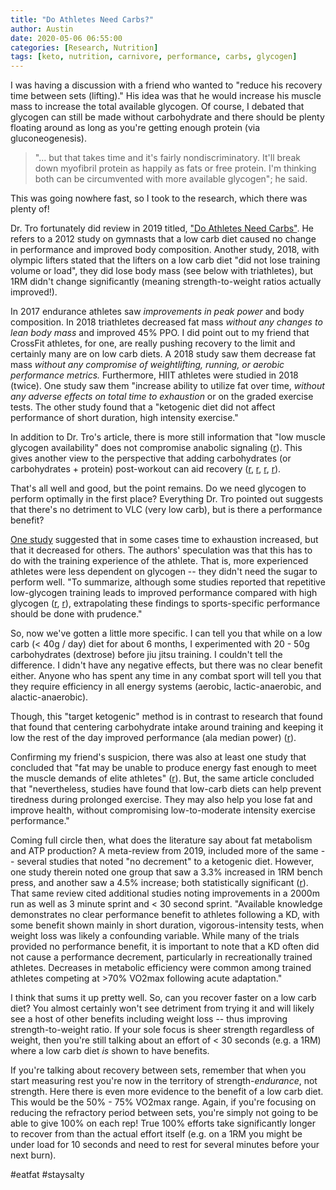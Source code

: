 ```yaml
---
title: "Do Athletes Need Carbs?"
author: Austin
date: 2020-05-06 06:55:00
categories: [Research, Nutrition]
tags: [keto, nutrition, carnivore, performance, carbs, glycogen]
---
```


I was having a discussion with a friend who wanted to "reduce his recovery time between sets (lifting)."  His idea was that he would increase his muscle mass to increase the total available glycogen.  Of course, I debated that glycogen can still be made without carbohydrate and there should be plenty floating around as long as you're getting enough protein (via gluconeogenesis).

> "... but that takes time and it's fairly nondiscriminatory.  It'll break down myofibril protein as happily as fats or free protein.  I'm thinking both can be circumvented with more available glycogen"; he said.

This was going nowhere fast, so I took to the research, which there was plenty of!

Dr. Tro fortunately did review in 2019 titled, ["Do Athletes Need Carbs"](https://www.doctortro.com/do-athletes-need-carbs/).  He refers to a 2012 study on gymnasts that a low carb diet caused no change in performance and improved body composition.  Another study, 2018, with olympic lifters stated that the lifters on a low carb diet "did not lose training volume or load", they did lose body mass (see below with triathletes), but 1RM didn't change significantly (meaning strength-to-weight ratios actually improved!).  

In 2017 endurance athletes saw *improvements in peak power* and body composition.  In 2018 triathletes decreased fat mass *without any changes to lean body mass* and improved 45% PPO.  I did point out to my friend that CrossFit athletes, for one, are really pushing recovery to the limit and certainly many are on low carb diets.  A 2018 study saw them decrease fat mass *without any compromise of weightlifting, running, or aerobic performance metrics.*  Furthermore, HIIT athletes were studied in 2018 (twice).  One study saw them "increase ability to utilize fat over time, *without any adverse effects on total time to exhaustion* or on the graded exercise tests.  The other study found that a "ketogenic diet did not affect performance of short duration, high intensity exercise."

In addition to Dr. Tro's article, there is more still information that "low muscle glycogen availability" does not compromise anabolic signaling ([r](https://www.researchgate.net/publication/225044340_Low_muscle_glycogen_concentration_does_not_suppress_the_anabolic_response_to_resistance_exercise)).  This gives another view to the perspective that adding carbohydrates (or carbohydrates + protein) post-workout can aid recovery ([r](https://www.ncbi.nlm.nih.gov/pmc/articles/PMC5852829/), [r](https://www.ncbi.nlm.nih.gov/pubmed/21407126), [r](https://www.ncbi.nlm.nih.gov/pmc/articles/PMC3784189/), [r](https://www.ncbi.nlm.nih.gov/pubmed/32109880)).

That's all well and good, but the point remains.  Do we need glycogen to perform optimally in the first place?  Everything Dr. Tro pointed out suggests that there's no detriment to VLC (very low carb), but is there a performance benefit?

[One study](https://www.ncbi.nlm.nih.gov/pmc/articles/PMC4687103/) suggested that in some cases time to exhaustion increased, but that it decreased for others.  The authors' speculation was that this has to do with the training experience of the athlete.  That is, more experienced athletes were less dependent on glycogen -- they didn't need the sugar to perform well.  "To summarize, although some studies reported that repetitive low-glycogen training leads to improved performance compared with high glycogen ([r](https://www.ncbi.nlm.nih.gov/pmc/articles/PMC4687103/#CR17), [r](https://www.ncbi.nlm.nih.gov/pmc/articles/PMC4687103/#CR18)), extrapolating these findings to sports-specific performance should be done with prudence."

So, now we've gotten a little more specific.  I can tell you that while on a low carb (< 40g / day) diet for about 6 months, I experimented with 20 - 50g carbohydrates (dextrose) before jiu jitsu training.  I couldn't tell the difference.  I didn't have any negative effects, but there was no clear benefit either.  Anyone who has spent any time in any combat sport will tell you that they require efficiency in all energy systems (aerobic, lactic-anaerobic, and alactic-anaerobic).

Though, this "target ketogenic" method is in contrast to research that found that found that centering carbohydrate intake around training and keeping it low the rest of the day improved performance (ala median power) ([r](https://www.ncbi.nlm.nih.gov/pmc/articles/PMC5188410/)).

Confirming my friend's suspicion, there was also at least one study that concluded that "fat may be unable to produce energy fast enough to meet the muscle demands of elite athletes" ([r](https://www.ncbi.nlm.nih.gov/pmc/articles/PMC5188410/)).  But, the same article concluded that "nevertheless, studies have found that low-carb diets can help prevent tiredness during prolonged exercise. They may also help you lose fat  and improve health, without compromising low-to-moderate intensity exercise performance."

Coming full circle then, what does the literature say about fat metabolism and ATP production?  A meta-review from 2019, included more of the same -- several studies that noted "no decrement" to a ketogenic diet.  However, one study therein noted one group that saw a 3.3% increased in 1RM bench press, and another saw a 4.5% increase; both statistically significant ([r](https://www.ncbi.nlm.nih.gov/pmc/articles/PMC6863116/)).  That same review cited additional studies noting improvements in a 2000m run as well as 3 minute sprint and < 30 second sprint.  "Available knowledge demonstrates no clear performance benefit to athletes following a KD, with some benefit shown mainly in short duration, vigorous-intensity tests, when weight loss was likely a confounding variable. While many of the trials provided no performance benefit, it is important to note that a KD often did not cause a performance decrement, particularly in recreationally trained athletes. Decreases in metabolic efficiency were common among trained athletes competing at >70% VO2max following acute adaptation."

I think that sums it up pretty well.  So, can you recover faster on a low carb diet?  You almost certainly won't see detriment from trying it and will likely see a host of other benefits including weight loss -- thus improving strength-to-weight ratio.  If your sole focus is sheer strength regardless of weight, then you're still talking about an effort of < 30 seconds (e.g. a 1RM) where a low carb diet *is* shown to have benefits.

If you're talking about recovery between sets, remember that when you start measuring rest you're now in the territory of strength-*endurance*, not strength.  Here there is even more evidence to the benefit of a low carb diet.  This would be the 50% - 75% VO2max range.  Again, if you're focusing on reducing the refractory period between sets, you're simply not going to be able to give 100% on each rep!  True 100% efforts take significantly longer to recover from than the actual effort itself (e.g. on a 1RM you might be under load for 10 seconds and need to rest for several minutes before your next burn).

#eatfat #staysalty
